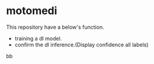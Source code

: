 # motomedi

This repository have a below's function.
- training a dl model.
- confirm the dl inference.(Display confidence all labels)

bb
